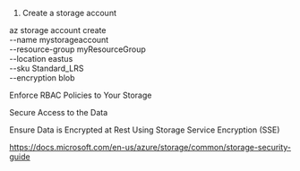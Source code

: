 1. Create a storage account

az storage account create \
    --name mystorageaccount \
    --resource-group myResourceGroup \
    --location eastus \
    --sku Standard_LRS \
    --encryption blob

Enforce RBAC Policies to Your Storage

Secure Access to the Data

Ensure Data is Encrypted at Rest Using Storage Service Encryption (SSE)



https://docs.microsoft.com/en-us/azure/storage/common/storage-security-guide